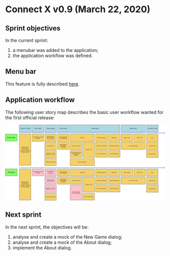 # Connect X v0.9 (March 22, 2020)

## Sprint objectives

In the current sprint:

1. a menubar was added to the application;
2. the application workflow was defined.


## Menu bar

This feature is fully described [here](../user/user.md).


## Application workflow

The following user story map describes the basic user workflow wanted for the first official
release:

![Game workflow](./usmap.png)


## Next sprint

In the next sprint, the objectives will be:

1. analyse and create a mock of the New Game dialog;
2. analyse and create a mock of the About dialog;
3. implement the About dialog.
